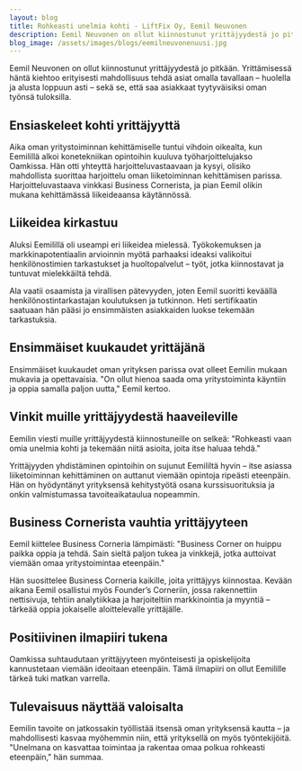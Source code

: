 ```yaml
---
layout: blog
title: Rohkeasti unelmia kohti - LiftFix Oy, Eemil Neuvonen
description: Eemil Neuvonen on ollut kiinnostunut yrittäjyydestä jo pitkään. Yrittämisessä häntä kiehtoo erityisesti mahdollisuus tehdä asiat omalla tavallaan – huolella ja alusta loppuun asti – sekä se, että saa asiakkaat tyytyväisiksi oman työnsä tuloksilla. 
blog_image: /assets/images/blogs/eemilneuvonenuusi.jpg
---
```

Eemil Neuvonen on ollut kiinnostunut yrittäjyydestä jo pitkään. Yrittämisessä häntä kiehtoo erityisesti mahdollisuus tehdä asiat omalla tavallaan – huolella ja alusta loppuun asti – sekä se, että saa asiakkaat tyytyväisiksi oman työnsä tuloksilla. 

## Ensiaskeleet kohti yrittäjyyttä 

Aika oman yritystoiminnan kehittämiselle tuntui vihdoin oikealta, kun Eemilillä alkoi konetekniikan opintoihin kuuluva työharjoittelujakso Oamkissa. Hän otti yhteyttä harjoitteluvastaavaan ja kysyi, olisiko mahdollista suorittaa harjoittelu oman liiketoiminnan kehittämisen parissa. Harjoitteluvastaava vinkkasi Business Cornerista, ja pian Eemil olikin mukana kehittämässä liikeideaansa käytännössä. 

## Liikeidea kirkastuu 

Aluksi Eemilillä oli useampi eri liikeidea mielessä. Työkokemuksen ja markkinapotentiaalin arvioinnin myötä parhaaksi ideaksi valikoitui henkilönostimien tarkastukset ja huoltopalvelut – työt, jotka kiinnostavat ja tuntuvat mielekkäiltä tehdä. 

Ala vaatii osaamista ja virallisen pätevyyden, joten Eemil suoritti keväällä henkilönostintarkastajan koulutuksen ja tutkinnon. Heti sertifikaatin saatuaan hän pääsi jo ensimmäisten asiakkaiden luokse tekemään tarkastuksia. 

## Ensimmäiset kuukaudet yrittäjänä 

Ensimmäiset kuukaudet oman yrityksen parissa ovat olleet Eemilin mukaan mukavia ja opettavaisia. "On ollut hienoa saada oma yritystoiminta käyntiin ja oppia samalla paljon uutta," Eemil kertoo. 

## Vinkit muille yrittäjyydestä haaveileville 

Eemilin viesti muille yrittäjyydestä kiinnostuneille on selkeä: 
 "Rohkeasti vaan omia unelmia kohti ja tekemään niitä asioita, joita itse haluaa tehdä." 

Yrittäjyyden yhdistäminen opintoihin on sujunut Eemililtä hyvin – itse asiassa liiketoiminnan kehittäminen on auttanut viemään opintoja ripeästi eteenpäin. Hän on hyödyntänyt yrityksensä kehitystyötä osana kurssisuorituksia ja onkin valmistumassa tavoiteaikataulua nopeammin. 

## Business Cornerista vauhtia yrittäjyyteen 

Eemil kiittelee Business Corneria lämpimästi: 
"Business Corner on huippu paikka oppia ja tehdä. Sain sieltä paljon tukea ja vinkkejä, jotka auttoivat viemään omaa yritystoimintaa eteenpäin." 

Hän suosittelee Business Corneria kaikille, joita yrittäjyys kiinnostaa. Kevään aikana Eemil osallistui myös Founder’s Corneriin, jossa rakennettiin nettisivuja, tehtiin analytiikkaa ja harjoiteltiin markkinointia ja myyntiä – tärkeää oppia jokaiselle aloittelevalle yrittäjälle. 

## Positiivinen ilmapiiri tukena 

Oamkissa suhtaudutaan yrittäjyyteen myönteisesti ja opiskelijoita kannustetaan viemään ideoitaan eteenpäin. Tämä ilmapiiri on ollut Eemilille tärkeä tuki matkan varrella. 

## Tulevaisuus näyttää valoisalta 

Eemilin tavoite on jatkossakin työllistää itsensä oman yrityksensä kautta – ja mahdollisesti kasvaa myöhemmin niin, että yrityksellä on myös työntekijöitä. 
"Unelmana on kasvattaa toimintaa ja rakentaa omaa polkua rohkeasti eteenpäin," hän summaa. 

 
